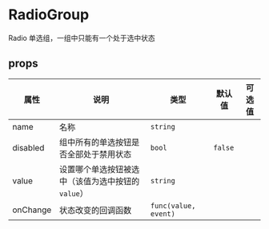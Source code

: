 # RadioGroup

Radio 单选组，一组中只能有一个处于选中状态

## props

| 属性     | 说明                                              | 类型                 | 默认值  | 可选值 |
| -------- | ------------------------------------------------- | -------------------- | ------- | ------ |
| name     | 名称                                              | `string`             |         |        |
| disabled | 组中所有的单选按钮是否全部处于禁用状态            | `bool`               | `false` |        |
| value    | 设置哪个单选按钮被选中（该值为选中按钮的`value`） | `string`             |         |        |
| onChange | 状态改变的回调函数                                | `func(value, event)` |         |        |